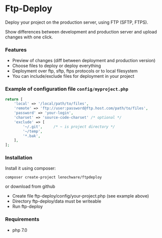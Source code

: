 # Ftp-Deploy
Deploy your project on the production server, using FTP (SFTP, FTPS).

Show differences between development and production server and upload
changes with one click.

### Features

* Preview of changes (diff between deployment and production version)
* Choose files to deploy or deploy everything
* Deployment over ftp, sftp, ftps protocols or to local filesystem
* You can include/exclude files for deployment in your project

### Example of configuration file `config/myproject.php`

```php
return [
	'local' => '/local/path/to/files',
	'remote' => 'ftp://user:password@ftp.host.com/path/to/files',
	'password' => 'your-login',
	'charset' => 'source-code-charset' /* optional */
	'exclude' => [
		'~/.git',     /* ~ is project directory */
		'~/temp',
		'*.bak',
	],
];
```

### Installation

Install it using composer:

	composer create-project lenochware/ftpdeploy

or download from github

* Create file ftp-deploy/config/your-project.php (see example above)
* Directory ftp-deploy/data must be writeable
* Run ftp-deploy

### Requirements

* php 7.0
